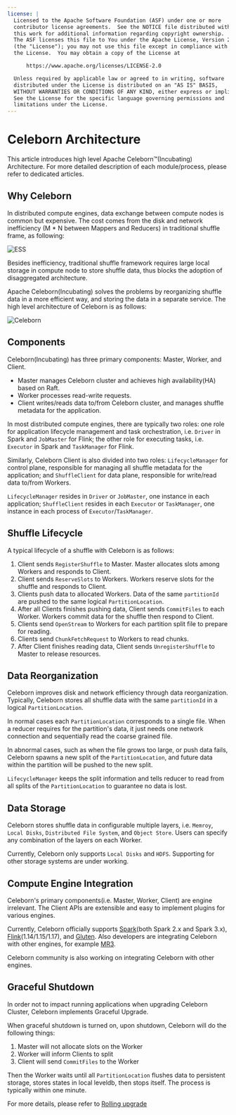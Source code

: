 ```yaml
---
license: |
  Licensed to the Apache Software Foundation (ASF) under one or more
  contributor license agreements.  See the NOTICE file distributed with
  this work for additional information regarding copyright ownership.
  The ASF licenses this file to You under the Apache License, Version 2.0
  (the "License"); you may not use this file except in compliance with
  the License.  You may obtain a copy of the License at

      https://www.apache.org/licenses/LICENSE-2.0

  Unless required by applicable law or agreed to in writing, software
  distributed under the License is distributed on an "AS IS" BASIS,
  WITHOUT WARRANTIES OR CONDITIONS OF ANY KIND, either express or implied.
  See the License for the specific language governing permissions and
  limitations under the License.
---
```


# Celeborn Architecture

This article introduces high level Apache Celeborn™(Incubating) Architecture. For more detailed description of each module/process,
please refer to dedicated articles.

## Why Celeborn
In distributed compute engines, data exchange between compute nodes is common but expensive. The cost comes from
the disk and network inefficiency (M * N between Mappers and Reducers) in traditional shuffle frame, as following:

![ESS](../../assets/img/ess.svg)

Besides inefficiency, traditional shuffle framework requires large local storage in compute node to store shuffle
data, thus blocks the adoption of disaggregated architecture.

Apache Celeborn(Incubating) solves the problems by reorganizing shuffle data in a more efficient way, and storing the data in
a separate service. The high level architecture of Celeborn is as follows:

![Celeborn](../../assets/img/celeborn.svg)

## Components
Celeborn(Incubating) has three primary components: Master, Worker, and Client.

- Master manages Celeborn cluster and achieves high availability(HA) based on Raft.
- Worker processes read-write requests.
- Client writes/reads data to/from Celeborn cluster, and manages shuffle metadata for the application.

In most distributed compute engines, there are typically two roles: one role for application lifecycle management
and task orchestration, i.e. `Driver` in Spark and `JobMaster` for Flink; the other role for executing tasks, i.e.
`Executor` in Spark and `TaskManager` for Flink.

Similarly, Celeborn Client is also divided into two roles: `LifecycleManager` for control plane, responsible for
managing all shuffle metadata for the application; and `ShuffleClient` for data plane, responsible for write/read
data to/from Workers.

`LifecycleManager` resides in `Driver` or `JobMaster`, one instance in each application; `ShuffleClient` resides in
each `Executor` or `TaskManager`, one instance in each process of `Executor`/`TaskManager`.

## Shuffle Lifecycle
A typical lifecycle of a shuffle with Celeborn is as follows:

1. Client sends `RegisterShuffle` to Master. Master allocates slots among Workers and responds to Client.
2. Client sends `ReserveSlots` to Workers. Workers reserve slots for the shuffle and responds to Client.
3. Clients push data to allocated Workers. Data of the same `partitionId` are pushed to the same logical `PartitionLocation`.
4. After all Clients finishes pushing data, Client sends `CommitFiles` to each Worker. Workers commit data
   for the shuffle then respond to Client.
5. Clients send `OpenStream` to Workers for each partition split file to prepare for reading.
6. Clients send `ChunkFetchRequest` to Workers to read chunks.
7. After Client finishes reading data, Client sends `UnregisterShuffle` to Master to release resources.

## Data Reorganization
Celeborn improves disk and network efficiency through data reorganization. Typically, Celeborn stores all shuffle data
with the same `partitionId` in a logical `PartitionLocation`.

In normal cases each `PartitionLocation` corresponds to a single file. When a reducer requires for the partition's data,
it just needs one network connection and sequentially read the coarse grained file.

In abnormal cases, such as when the file grows too large, or push data fails, Celeborn spawns a new split of the
`PartitionLocation`, and future data within the partition will be pushed to the new split.

`LifecycleManager` keeps the split information and tells reducer to read from all splits of the `PartitionLocation`
to guarantee no data is lost.

## Data Storage
Celeborn stores shuffle data in configurable multiple layers, i.e. `Memroy`, `Local Disks`, `Distributed File System`,
and `Object Store`. Users can specify any combination of the layers on each Worker.

Currently, Celeborn only supports `Local Disks` and `HDFS`. Supporting for other storage systems are under working.

## Compute Engine Integration
Celeborn's primary components(i.e. Master, Worker, Client) are engine irrelevant. The Client APIs are extensible
and easy to implement plugins for various engines.

Currently, Celeborn officially supports [Spark](https://spark.apache.org/)(both Spark 2.x and Spark 3.x),
[Flink](https://flink.apache.org/)(1.14/1.15/1.17), and
[Gluten](https://github.com/oap-project/gluten). Also developers are integrating Celeborn with other engines,
for example [MR3](https://mr3docs.datamonad.com/docs/mr3/).

Celeborn community is also working on integrating Celeborn with other engines.

## Graceful Shutdown
In order not to impact running applications when upgrading Celeborn Cluster, Celeborn implements Graceful Upgrade.

When graceful shutdown is turned on, upon shutdown, Celeborn will do the following things:

1. Master will not allocate slots on the Worker
2. Worker will inform Clients to split
3. Client will send `CommitFiles` to the Worker

Then the Worker waits until all `PartitionLocation` flushes data to persistent storage, stores states in local leveldb,
then stops itself. The process is typically within one minute.

For more details, please refer to [Rolling upgrade](../../upgrading/#rolling-upgrade)
